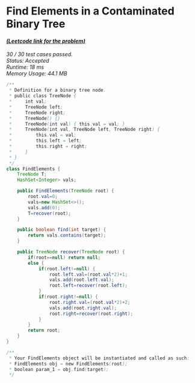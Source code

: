 # **Find Elements in a Contaminated Binary Tree**

#### [_(Leetcode link for the problem)_](https://leetcode.com/problems/find-elements-in-a-contaminated-binary-tree/)

_30 / 30 test cases passed.  
Status: Accepted  
Runtime: 18 ms  
Memory Usage: 44.1 MB_

```java
/**
 * Definition for a binary tree node.
 * public class TreeNode {
 *     int val;
 *     TreeNode left;
 *     TreeNode right;
 *     TreeNode() {}
 *     TreeNode(int val) { this.val = val; }
 *     TreeNode(int val, TreeNode left, TreeNode right) {
 *         this.val = val;
 *         this.left = left;
 *         this.right = right;
 *     }
 * }
 */
class FindElements {
    TreeNode T;
    HashSet<Integer> vals;

    public FindElements(TreeNode root) {
        root.val=0;
        vals=new HashSet<>();
        vals.add(0);
        T=recover(root);
    }

    public boolean find(int target) {
        return vals.contains(target);
    }

    public TreeNode recover(TreeNode root) {
        if(root==null) return null;
        else {
            if(root.left!=null) {
                root.left.val=(root.val*2)+1;
                vals.add(root.left.val);
                root.left=recover(root.left);
            }
            if(root.right!=null) {
                root.right.val=(root.val*2)+2;
                vals.add(root.right.val);
                root.right=recover(root.right);
            }
        }
        return root;
    }
}

/**
 * Your FindElements object will be instantiated and called as such:
 * FindElements obj = new FindElements(root);
 * boolean param_1 = obj.find(target);
 */
```
